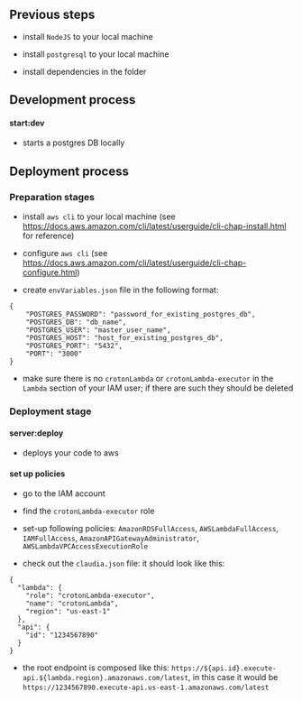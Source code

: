 ## Previous steps

- install `NodeJS` to your local machine

- install `postgresql` to your local machine

- install dependencies in the folder

## Development process

#### start:dev

- starts a postgres DB locally

## Deployment process

### Preparation stages

- install `aws cli` to your local machine (see https://docs.aws.amazon.com/cli/latest/userguide/cli-chap-install.html for reference)

- configure `aws cli` (see https://docs.aws.amazon.com/cli/latest/userguide/cli-chap-configure.html)

- create `envVariables.json` file in the following format:

```
{
    "POSTGRES_PASSWORD": "password_for_existing_postgres_db",
    "POSTGRES_DB": "db_name",
    "POSTGRES_USER": "master_user_name",
    "POSTGRES_HOST": "host_for_existing_postgres_db",
    "POSTGRES_PORT": "5432",
    "PORT": "3000"
}
```

- make sure there is no `crotonLambda` or `crotonLambda-executor` in the `Lambda` section of your IAM user; if there are such they should be deleted

### Deployment stage

#### server:deploy

- deploys your code to aws

#### set up policies

- go to the IAM account

- find the `crotonLambda-executor` role

- set-up following policies: `AmazonRDSFullAccess`, `AWSLambdaFullAccess`, `IAMFullAccess`, `AmazonAPIGatewayAdministrator`, `AWSLambdaVPCAccessExecutionRole`

- check out the `claudia.json` file: it should look like this:

```
{
  "lambda": {
    "role": "crotonLambda-executor",
    "name": "crotonLambda",
    "region": "us-east-1"
  },
  "api": {
    "id": "1234567890"
  }
}
```

- the root endpoint is composed like this: `https://${api.id}.execute-api.${lambda.region}.amazonaws.com/latest`, in this case it would be `https://1234567890.execute-api.us-east-1.amazonaws.com/latest`
